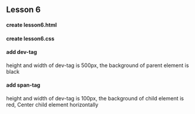 ## Lesson 6
#### create lesson6.html
#### create lesson6.css

#### add dev-tag
height and width of dev-tag is 500px,
the background of parent element is black

#### add span-tag
height and width of dev-tag is 100px,
the background of child element is red,
Center child element horizontally
